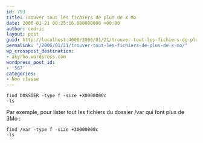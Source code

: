 ```yaml
---
id: 793
title: Trouver tout les fichiers de plus de X Mo
date: 2006-01-21 00:25:16.000000000 +00:00
author: cedric
layout: post
guid: http://localhost:4000/2006/01/21/trouver-tout-les-fichiers-de-plus-de-x-mo.html
permalink: "/2006/01/21/trouver-tout-les-fichiers-de-plus-de-x-mo/"
wp_crosspost_destination:
- akyrho.wordpress.com
wordpress_post_id:
- '567'
categories:
- Non classé
---
```

<code class="highlighter-rouge">find DOSSIER -type f -size +X0000000c -ls</code>

Par exemple, pour lister tout les fichiers du dossier /var qui font plus de 3Mo :

<code class="highlighter-rouge">find /var -type f -size +30000000c -ls</code>